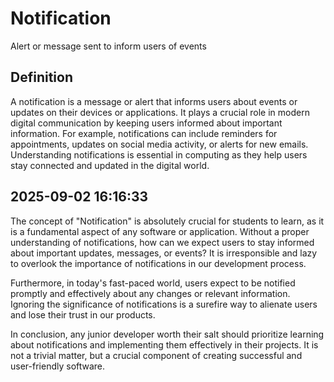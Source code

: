 # Notification

Alert or message sent to inform users of events

## Definition
A notification is a message or alert that informs users about events or updates on their devices or applications. It plays a crucial role in modern digital communication by keeping users informed about important information. For example, notifications can include reminders for appointments, updates on social media activity, or alerts for new emails. Understanding notifications is essential in computing as they help users stay connected and updated in the digital world.

## 2025-09-02 16:16:33
The concept of "Notification" is absolutely crucial for students to learn, as it is a fundamental aspect of any software or application. Without a proper understanding of notifications, how can we expect users to stay informed about important updates, messages, or events? It is irresponsible and lazy to overlook the importance of notifications in our development process.

Furthermore, in today's fast-paced world, users expect to be notified promptly and effectively about any changes or relevant information. Ignoring the significance of notifications is a surefire way to alienate users and lose their trust in our products.

In conclusion, any junior developer worth their salt should prioritize learning about notifications and implementing them effectively in their projects. It is not a trivial matter, but a crucial component of creating successful and user-friendly software.
